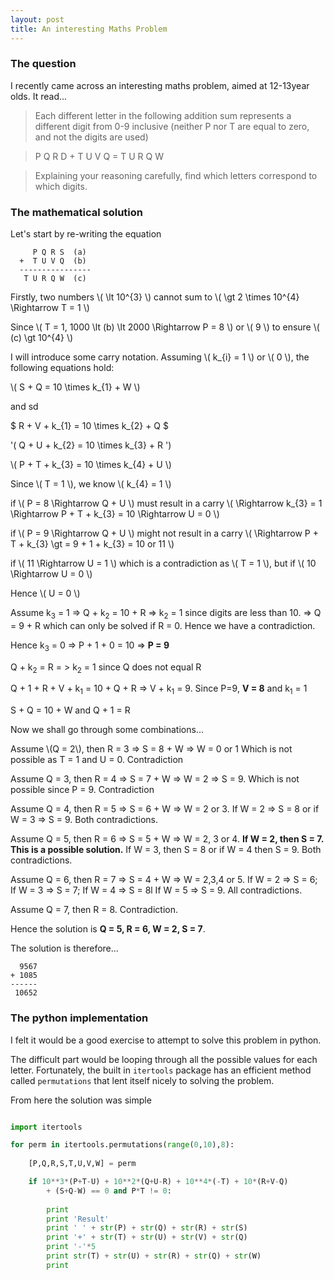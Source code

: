 ```yaml
---
layout: post
title: An interesting Maths Problem
---
```


### The question

I recently came across an interesting maths problem, aimed at 12-13year olds. It read...

>Each different letter in the following addition sum represents a different digit from 0-9 inclusive (neither P nor T are equal to zero, and not the digits are used)

> P Q R D + T U V Q = T U R Q W

>Explaining your reasoning carefully, find which letters correspond to which digits.


### The mathematical solution

Let's start by re-writing the equation


         P Q R S  (a)
      +  T U V Q  (b)
      ----------------
       T U R Q W  (c)
 

Firstly, two numbers \\( \lt 10^{3} \\) cannot sum to \\( \gt 2 \times 10^{4} \Rightarrow T = 1 \\)

Since \\( T = 1, 1000 \lt (b) \lt 2000 \Rightarrow P = 8 \\) or \\( 9 \\) to ensure \\( (c) \gt 10^{4} \\)

I will introduce some carry notation. Assuming \\( k_{i} = 1 \\) or \\( 0 \\), the following equations hold:

\\( S + Q = 10 \times k_{1} + W \\)

and sd 

$ R + V + k_{1} = 10 \times k_{2} + Q $

'\( Q + U + k_{2} = 10 \times k_{3} + R '\)

\\( P + T + k_{3} = 10 \times k_{4} + U \\)

Since \\( T = 1 \\), we know \\( k_{4} = 1 \\)

if \\( P = 8 \Rightarrow Q + U \\) must result in a carry \\( \Rightarrow k_{3} = 1 \Rightarrow P + T + k_{3} = 10 \Rightarrow U = 0 \\)

if \\( P = 9 \Rightarrow Q + U \\) might not result in a carry \\( \Rightarrow P + T + k_{3} \gt = 9 + 1 + k_{3} = 10 or 11 \\)

if \\( 11 \Rightarrow U = 1 \\) which is a contradiction as \\( T = 1 \\), but if \\( 10 \Rightarrow U = 0 \\)

Hence \\( U = 0 \\) 



Assume k<sub>3</sub> = 1   => Q + k<sub>2</sub> = 10 + R  => k<sub>2</sub> = 1 since digits are less than 10.
=> Q = 9 + R which can only be solved if R = 0. Hence we have a contradiction.

Hence k<sub>3</sub> = 0 => P + 1 + 0 = 10 => **P = 9**

Q + k<sub>2</sub> = R = > k<sub>2</sub> = 1 since Q does not equal R

Q + 1 + R + V + k<sub>1</sub> = 10 + Q + R
=> V + k<sub>1</sub> = 9. Since P=9, **V = 8** and k<sub>1</sub> = 1

S + Q = 10 + W and Q + 1 = R

Now we shall go through some combinations...

Assume \\(Q = 2\\), then R = 3 => S = 8 + W => W = 0 or 1 Which is not possible as T = 1 and U = 0. Contradiction

Assume Q = 3, then R = 4 => S = 7 + W => W = 2 => S = 9. Which is not possible since P = 9. Contradiction

Assume Q = 4, then R = 5 => S = 6 + W => W = 2 or 3. If W = 2 => S = 8 or if W = 3 => S = 9. Both contradictions.

Assume Q = 5, then R = 6 => S = 5 + W => W = 2, 3 or 4. **If W = 2, then S = 7. This is a possible solution.** If W = 3, then S = 8 or if W = 4 then S = 9. Both contradictions.

Assume Q = 6, then R = 7 => S = 4 + W => W = 2,3,4 or 5. If W = 2 => S = 6; If W = 3 => S = 7; If W = 4 => S = 8l If W = 5 => S = 9. All contradictions.

Assume Q = 7, then R = 8. Contradiction.

Hence the solution is **Q = 5, R = 6, W = 2, S = 7**.

The solution is therefore...

	  9567
	+ 1085
	------
	 10652




### The python implementation

I felt it would be a good exercise to attempt to solve this problem in python.

The difficult part would be looping through all the possible values for each letter. Fortunately, the built in `itertools` package has an efficient method called `permutations` that lent itself nicely to solving the problem.

From here the solution was simple

```python

import itertools

for perm in itertools.permutations(range(0,10),8):
		
	[P,Q,R,S,T,U,V,W] = perm

	if 10**3*(P+T-U) + 10**2*(Q+U-R) + 10**4*(-T) + 10*(R+V-Q)
		+ (S+Q-W) == 0 and P*T != 0:
		
		print
		print 'Result'
		print ' ' + str(P) + str(Q) + str(R) + str(S)
		print '+' + str(T) + str(U) + str(V) + str(Q)
		print '-'*5
		print str(T) + str(U) + str(R) + str(Q) + str(W)
		print 

```
